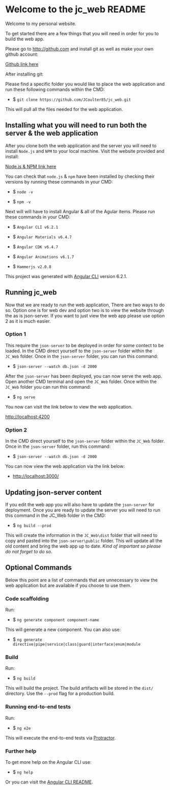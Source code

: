# Welcome to the jc_web README

Welcome to my personal website.

To get started there are a few things that you will need in order for you to build the web app.

Please go to <http://github.com> and install git as well as make your own github account:

[Github link here](http://github.com/)

After installing git:

Please find a specific folder you would like to place the web application and run these following commands within the CMD:

- $ `git clone https://github.com/JCoulter85/jc_web.git`

This will pull all the files needed for the web application.

## Installing what you will need to run both the server & the web application

After you clone both the web application and the server you will need to install `Node.js` and `NPM` to your local machine. Visit the website provided and install:

[Node.js & NPM link here](https://nodejs.org)

You can check that `node.js` & `npm` have been installed by checking their versions by running these commands in your CMD:

- $ `node -v`

- $ `npm -v`

Next will will have to install Angular & all of the Agular items. Please run these commands in your CMD:

- $ `Angular CLI v6.2.1`

- $ `Angular Materials v6.4.7`

- $ `Angular CDK v6.4.7`

- $ `Angular Animations v6.1.7`

- $ `Hammerjs v2.0.8`

This project was generated with [Angular CLI](https://github.com/angular/angular-cli) version 6.2.1.

## Running jc_web

Now that we are ready to run the web application, There are two ways to do so. Option one is for web dev and option two is to view the website through the as is json-server. If you want to just view the web app please use option 2 as it is much easier.

### Option 1

This require the `json-server` to be deployed in order for some contect to be loaded. In the CMD direct yourself to the `json-server` folder within the `JC_Web` folder. Once in the `json-server` folder, you can run this command:

- $ `json-server --watch db.json -d 2000`

After the `json-server` has been deployed, you can now serve the web app. Open another CMD terminal and open the `JC_Web` folder. Once within the `JC_Web` folder you can run this command:

- $ `ng serve`

You now can visit the link below to view the web application.

<http://localhost:4200>

### Option 2

In the CMD direct yourself to the `json-server` folder within the `JC_Web` folder. Once in the `json-server` folder, run this command:

- $ `json-server --watch db.json -d 2000`

You can now view the web application via the link below:

- <http://localhost:3000/>

## Updating json-server content

If you edit the web app you will also have to update the `json-server` for deployment. Once you are ready to update the server you will need to run this command in the JC_Web folder in the CMD:

- $ `ng build --prod`

This will create the information in the `JC_Web\dist` folder that will need to copy and pasted into the `json-server\public` folder. This will update all the old content and bring the web app up to date. *Kind of important so please do not forget to do so.*

## Optional Commands

Below this point are a list of commands that are unnecessary to view the web application but are available if you choose to use them.

### Code scaffolding

Run:

- $ `ng generate component component-name`

This will generate a new component. You can also use:

- $ `ng generate directive|pipe|service|class|guard|interface|enum|module`

### Build

Run:

- $ `ng build`

This will build the project. The build artifacts will be stored in the `dist/` directory. Use the `--prod` flag for a production build.

### Running end-to-end tests

Run:

- $ `ng e2e`

This will execute the end-to-end tests via [Protractor](http://www.protractortest.org/).

### Further help

To get more help on the Angular CLI use:

- $ `ng help`

Or you can visit the [Angular CLI README](https://github.com/angular/angular-cli/blob/master/README.md).
